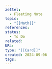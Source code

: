 ```yaml
---
zettel:
  - Fleeting Note
topic:
  - "[[Math]]"
references: 
status:
  - To Do
related: 
URL: 
type: "[[Card]]"
created: 2024-09-06
tags:
---
```


